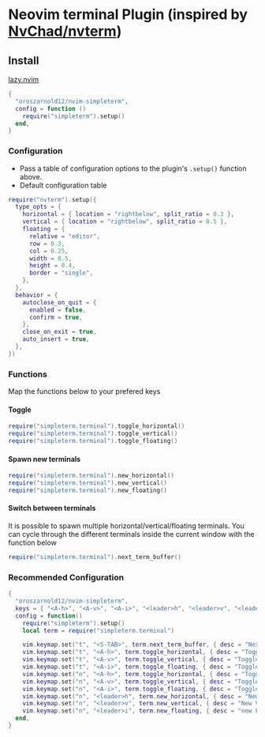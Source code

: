 # Neovim terminal Plugin (inspired by [NvChad/nvterm](https://github.com/zbirenbaum/nvterm))

## Install

[lazy.nvim](https://github.com/folke/lazy.nvim)

```lua
{
  "oroszarnold12/nvim-simpleterm",
  config = function ()
    require("simpleterm").setup()
  end,
}
```

### Configuration

- Pass a table of configuration options to the plugin's `.setup()` function above.
- Default configuration table

```lua
require("nvterm").setup({
  type_opts = {
    horizontal = { location = "rightbelow", split_ratio = 0.3 },
    vertical = { location = "rightbelow", split_ratio = 0.5 },
    floating = {
      relative = "editor",
      row = 0.3,
      col = 0.25,
      width = 0.5,
      height = 0.4,
      border = "single",
    },
  },
  behavior = {
    autoclose_on_quit = {
      enabled = false,
      confirm = true,
    },
    close_on_exit = true,
    auto_insert = true,
  },
})
```

### Functions

Map the functions below to your prefered keys

#### Toggle

```lua
require("simpleterm.terminal").toggle_horizontal()
require("simpleterm.terminal").toggle_vertical()
require("simpleterm.terminal").toggle_floating()
```

#### Spawn new terminals

```lua
require("simpleterm.terminal").new_horizontal()
require("simpleterm.terminal").new_vertical()
require("simpleterm.terminal").new_floating()
```

#### Switch between terminals 

It is possible to spawn multiple horizontal/vertical/floating terminals. You can cycle through the different terminals inside the current window with the function below

```lua
require("simpleterm.terminal").next_term_buffer()
```

### Recommended Configuration
```lua
{
  "oroszarnold12/nvim-simpleterm",
  keys = { "<A-h>", "<A-v>", "<A-i>", "<leader>h", "<leader>v", "<leader>i" },
  config = function()
    require("simpleterm").setup()
    local term = require("simpleterm.terminal")

    vim.keymap.set("t", "<S-TAB>", term.next_term_buffer, { desc = "Next Terminal Buffer" })
    vim.keymap.set("t", "<A-h>", term.toggle_horizontal, { desc = "Toggle Horizontal Terminal" })
    vim.keymap.set("t", "<A-v>", term.toggle_vertical, { desc = "Toggle Vertical Terminal" })
    vim.keymap.set("t", "<A-i>", term.toggle_floating, { desc = "Toggle Floating Terminal" })
    vim.keymap.set("n", "<A-h>", term.toggle_horizontal, { desc = "Toggle Horizontal Terminal" })
    vim.keymap.set("n", "<A-v>", term.toggle_vertical, { desc = "Toggle Vertical Terminal" })
    vim.keymap.set("n", "<A-i>", term.toggle_floating, { desc = "Toggle Floating Terminal" })
    vim.keymap.set("n", "<leader>h", term.new_horizontal, { desc = "New Horizontal Terminal" })
    vim.keymap.set("n", "<leader>v", term.new_vertical, { desc = "New Vertical Terminal" })
    vim.keymap.set("n", "<leader>i", term.new_floating, { desc = "new Floating Terminal" })
  end,
}
```

